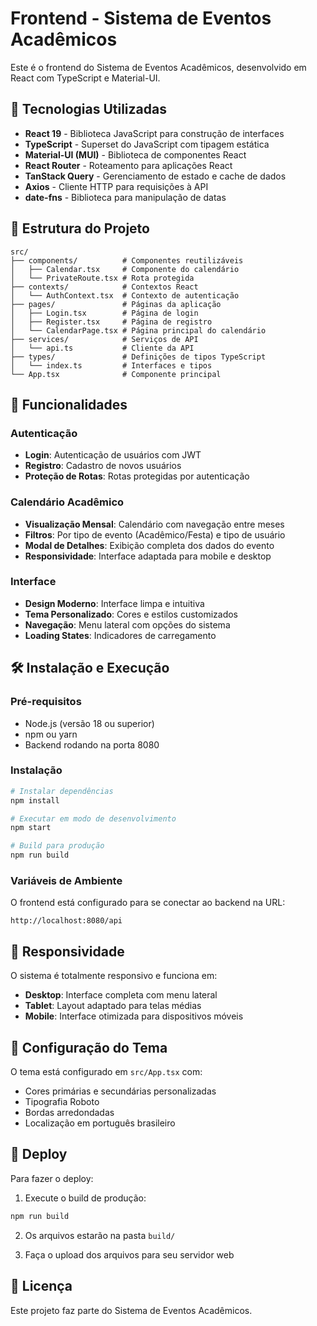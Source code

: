 # Frontend - Sistema de Eventos Acadêmicos

Este é o frontend do Sistema de Eventos Acadêmicos, desenvolvido em React com TypeScript e Material-UI.

## 🚀 Tecnologias Utilizadas

- **React 19** - Biblioteca JavaScript para construção de interfaces
- **TypeScript** - Superset do JavaScript com tipagem estática
- **Material-UI (MUI)** - Biblioteca de componentes React
- **React Router** - Roteamento para aplicações React
- **TanStack Query** - Gerenciamento de estado e cache de dados
- **Axios** - Cliente HTTP para requisições à API
- **date-fns** - Biblioteca para manipulação de datas

## 📁 Estrutura do Projeto

```
src/
├── components/          # Componentes reutilizáveis
│   ├── Calendar.tsx     # Componente do calendário
│   └── PrivateRoute.tsx # Rota protegida
├── contexts/            # Contextos React
│   └── AuthContext.tsx  # Contexto de autenticação
├── pages/               # Páginas da aplicação
│   ├── Login.tsx        # Página de login
│   ├── Register.tsx     # Página de registro
│   └── CalendarPage.tsx # Página principal do calendário
├── services/            # Serviços de API
│   └── api.ts           # Cliente da API
├── types/               # Definições de tipos TypeScript
│   └── index.ts         # Interfaces e tipos
└── App.tsx              # Componente principal
```

## 🎨 Funcionalidades

### Autenticação
- **Login**: Autenticação de usuários com JWT
- **Registro**: Cadastro de novos usuários
- **Proteção de Rotas**: Rotas protegidas por autenticação

### Calendário Acadêmico
- **Visualização Mensal**: Calendário com navegação entre meses
- **Filtros**: Por tipo de evento (Acadêmico/Festa) e tipo de usuário
- **Modal de Detalhes**: Exibição completa dos dados do evento
- **Responsividade**: Interface adaptada para mobile e desktop

### Interface
- **Design Moderno**: Interface limpa e intuitiva
- **Tema Personalizado**: Cores e estilos customizados
- **Navegação**: Menu lateral com opções do sistema
- **Loading States**: Indicadores de carregamento

## 🛠️ Instalação e Execução

### Pré-requisitos
- Node.js (versão 18 ou superior)
- npm ou yarn
- Backend rodando na porta 8080

### Instalação
```bash
# Instalar dependências
npm install

# Executar em modo de desenvolvimento
npm start

# Build para produção
npm run build
```

### Variáveis de Ambiente
O frontend está configurado para se conectar ao backend na URL:
```
http://localhost:8080/api
```

## 📱 Responsividade

O sistema é totalmente responsivo e funciona em:
- **Desktop**: Interface completa com menu lateral
- **Tablet**: Layout adaptado para telas médias
- **Mobile**: Interface otimizada para dispositivos móveis

## 🔧 Configuração do Tema

O tema está configurado em `src/App.tsx` com:
- Cores primárias e secundárias personalizadas
- Tipografia Roboto
- Bordas arredondadas
- Localização em português brasileiro

## 🚀 Deploy

Para fazer o deploy:

1. Execute o build de produção:
```bash
npm run build
```

2. Os arquivos estarão na pasta `build/`

3. Faça o upload dos arquivos para seu servidor web

## 📄 Licença

Este projeto faz parte do Sistema de Eventos Acadêmicos.
